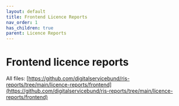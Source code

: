 ```yaml
---
layout: default
title: Frontend Licence Reports
nav_order: 1
has_children: true
parent: Licence Reports
---
```


# Frontend licence reports
All files: [https://github.com/digitalservicebund/ris-reports/tree/main/licence-reports/frontend](https://github.com/digitalservicebund/ris-reports/tree/main/licence-reports/frontend)
